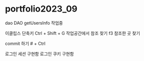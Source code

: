 # portfolio2023_09

dao DAO getUsersInfo 
작업중 


이클립스 단축키 
Ctrl + Shift + G 작업공간에서 참조 찾기 f3 참조한 곳 찾기 

commit 하기 # + Ctrl


로그인 세션 구현함
로그인 쿠키 구현함 
